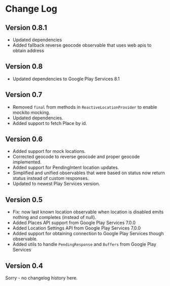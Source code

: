 Change Log
==========

Version 0.8.1
----------------------------
* Updated dependencies
* Added fallback reverse geocode observable that uses web apis to obtain address

Version 0.8
----------------------------
* Updated dependencies to Google Play Services 8.1

Version 0.7
----------------------------

* Removed ```final``` from methods in ```ReactiveLocationProvider``` to enable mockito mocking.
* Updated dependencies.
* Added support to fetch Place by id.

Version 0.6
----------------------------

* Added support for mock locations.
* Corrected geocode to reverse geocode and proper geocode implemented.
* Added support for PendingIntent location updates.
* Simplified and unified observables that were based on status now return status instead of custom responses.
* Updated to newest Play Services version.

Version 0.5
----------------------------

* Fix: now last known location observable when location is disabled emits nothing and completes (instead of null).
* Added Places API support from Google Play Services 7.0.0
* Added Location Settings API from Google Play Services 7.0.0
* Added support for obtaining connection to Google Play Services though observable.
* Added utils to handle ```PendingResponse``` and ```Buffers``` from Google Play Services

Version 0.4
----------------------------

Sorry - no changelog history here.
